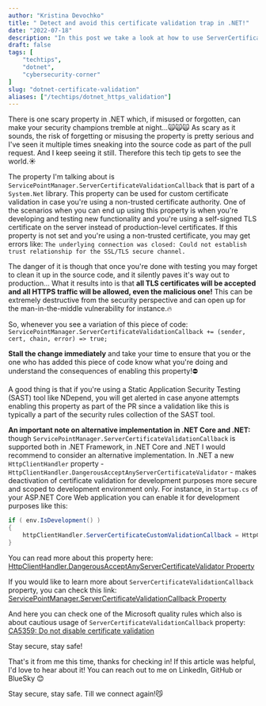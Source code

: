 ```yaml
---
author: "Kristina Devochko"
title: " Detect and avoid this certificate validation trap in .NET!"
date: "2022-07-18"
description: "In this post we take a look at how to use ServerCertificateValidationCallback cautiously in .NET without creating security vulnerability in the code."
draft: false
tags: [
    "techtips",
    "dotnet",
    "cybersecurity-corner"
]
slug: "dotnet-certificate-validation"
aliases: ["/techtips/dotnet_https_validation"]
---
```


There is one scary property in .NET which, if misused or forgotten, can make your security champions tremble at night...🙀🙀🙀 As scary as it sounds, the risk of forgetting or misusing the property is pretty serious and I\'ve seen it multiple times sneaking into the source code as part of the pull request. And I keep seeing it still. Therefore this tech tip gets to see the world.☀️

The property I\'m talking about is ```ServicePointManager.ServerCertificateValidationCallback``` that is part of a ```System.Net``` library. This property can be used for custom certificate validation in case you\'re using a non-trusted certificate authority. One of the scenarios when you can end up using this property is when you\'re developing and testing new functionality and you\'re using a self-signed TLS certificate on the server instead of production-level certificates. If this property is not set and you\'re using a non-trusted certificate, you may get errors like: ```The underlying connection was closed: Could not establish trust relationship for the SSL/TLS secure channel.```

The danger of it is though that once you\'re done with testing you may forget to clean it up in the source code, and it silently paves it\'s way out to production... What it results into is that **all TLS certificates will be accepted and all HTTPS traffic will be allowed, even the malicious one!** This can be extremely destructive from the security perspective and can open up for the man-in-the-middle vulnerability for instance.🔥

So, whenever you see a variation of this piece of code: ```ServicePointManager.ServerCertificateValidationCallback += (sender, cert, chain, error) => true;```

**Stall the change immediately** and take your time to ensure that you or the one who has added this piece of code know what you\'re doing and understand the consequences of enabling this property!⛔️

A good thing is that if you\'re using a Static Application Security Testing (SAST) tool like NDepend, you will get alerted in case anyone attempts enabling this property as part of the PR since a validation like this is typically a part of the security rules collection of the SAST tool.

**An important note on alternative implementation in .NET Core and .NET:** though ```ServicePointManager.ServerCertificateValidationCallback``` is supported both in .NET Framework, in .NET Core and .NET I would recommend to consider an alternative implementation. In .NET a new ```HttpClientHandler``` property - ```HttpClientHandler.DangerousAcceptAnyServerCertificateValidator``` - makes deactivation of certificate validation for development purposes more secure and scoped to development environment only. For instance, in ```Startup.cs``` of your ASP.NET Core Web application you can enable it for development purposes like this:

``` csharp
if ( env.IsDevelopment() )
{
    httpClientHandler.ServerCertificateCustomValidationCallback = HttpClientHandler.DangerousAcceptAnyServerCertificateValidator;
}
```

You can read more about this property here: [HttpClientHandler.DangerousAcceptAnyServerCertificateValidator Property](https://docs.microsoft.com/en-us/dotnet/api/system.net.http.httpclienthandler.dangerousacceptanyservercertificatevalidator?view=net-6.0)

If you would like to learn more about ```ServerCertificateValidationCallback``` property, you can check this link: [ServicePointManager.ServerCertificateValidationCallback Property](https://docs.microsoft.com/en-us/dotnet/api/system.net.servicepointmanager.servercertificatevalidationcallback?view=net-6.0)

And here you can check one of the Microsoft quality rules which also is about cautious usage of ```ServerCertificateValidationCallback``` property: [CA5359: Do not disable certificate validation](https://docs.microsoft.com/en-us/dotnet/fundamentals/code-analysis/quality-rules/ca5359)

Stay secure, stay safe!

That's it from me this time, thanks for checking in!
If this article was helpful, I'd love to hear about it! You can reach out to me on LinkedIn, GitHub or BlueSky 😊

Stay secure, stay safe.
Till we connect again!😼
